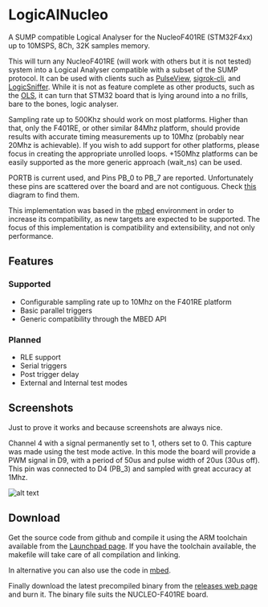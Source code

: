 # LogicAlNucleo

A SUMP compatible Logical Analyser for the NucleoF401RE (STM32F4xx) up to 10MSPS, 8Ch, 32K samples memory.

This will turn any NucleoF401RE (will work with others but it is not tested) system into a Logical Analyser compatible with a subset of the SUMP protocol. It can be used with clients such as [PulseView](http://sigrok.org/wiki/PulseView), [sigrok-cli](http://sigrok.org/wiki/Sigrok-cli), and [LogicSniffer](http://www.lxtreme.nl/ols/). While it is not as feature complete as other products, such as the [OLS](http://dangerousprototypes.com/docs/Open_Bench_Logic_Sniffer), it can turn that STM32 board that is lying around into a no frills, bare to the bones, logic analyser.

Sampling rate up to 500Khz should work on most platforms. Higher than that, only the F401RE, or other similar 84Mhz platform, should provide results with accurate timing measurements up to 10Mhz (probably near 20Mhz is achievable). If you wish to add support for other platforms, please focus in creating the appropriate unrolled loops. +150Mhz platforms can be easily supported as the more generic approach (wait_ns) can be used.

PORTB is current used, and Pins PB_0 to PB_7 are reported. Unfortunately these pins are scattered over the board and are not contiguous. Check [this](http://developer.mbed.org/platforms/ST-Nucleo-F401RE/) diagram to find them.

This implementation was based in the [mbed](https://mbed.org/) environment in order to increase its compatibility, as new targets are expected to be supported. The focus of this implementation is compatibility and extensibility, and not only performance.

## Features

### Supported
- Configurable sampling rate up to 10Mhz on the F401RE platform
- Basic parallel triggers
- Generic compatibility through the MBED API

### Planned
- RLE support
- Serial triggers
- Post trigger delay
- External and Internal test modes

## Screenshots
Just to prove it works and because screenshots are always nice.

Channel 4 with a signal permanently set to 1, others set to 0.
This capture was made using the test mode active. In this mode the board will provide a PWM signal in D9, with a period of 50us and pulse width of 20us (30us off). This pin was connected to D4 (PB_3) and sampled with great accuracy at 1Mhz.


![alt text](https://raw.githubusercontent.com/jpbarraca/LogicalNucleo/master/screenshots/screen1.png "LogicSniffer in Test Mode")


## Download

Get the source code from github and compile it using the ARM toolchain available from the [Launchpad page](https://launchpad.net/gcc-arm-embedded/+download). If you have the toolchain available, the makefile will take care of all compilation and linking.

In alternative you can also use the code in [mbed](https://mbed.org/). 

Finally download the latest precompiled binary from the [releases web page](https://github.com/jpbarraca/LogicAlNucleo/releases) and burn it. The binary file suits the NUCLEO-F401RE board.